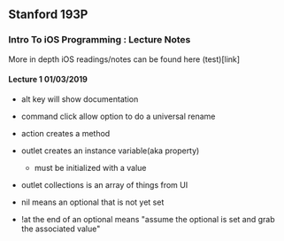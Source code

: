 ## Stanford 193P
### Intro To iOS Programming : Lecture Notes

More in depth iOS readings/notes can be found here (test)[link]

#### Lecture 1 01/03/2019

- alt key will show documentation
- command click allow option to do a universal rename
- action creates a method
- outlet creates an instance variable(aka property)
  - must be initialized with a value
- outlet collections is an array of things from UI
- nil means an optional that is not yet set

- !at the end of an optional means "assume the optional is set and grab the associated value"
